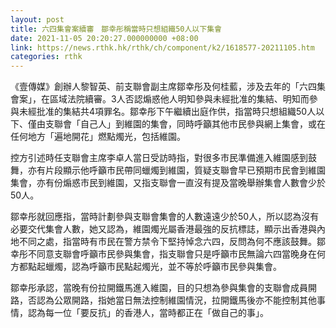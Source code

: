 ```yaml
---
layout: post
title: 六四集會案續審　鄒幸彤稱當時只想組織50人以下集會
date: 2021-11-05 20:20:27.000000000 +08:00
link: https://news.rthk.hk/rthk/ch/component/k2/1618577-20211105.htm
categories: rthk
---
```


《壹傳媒》創辦人黎智英、前支聯會副主席鄒幸彤及何桂藍，涉及去年的「六四集會案」，在區域法院續審。3人否認煽惑他人明知參與未經批准的集結、明知而參與未經批准的集結共4項罪名。鄒幸彤下午繼續出庭作供，指當時只想組織50人以下、僅由支聯會「自己人」到維園的集會，同時呼籲其他市民參與網上集會，或在任何地方「遍地開花」燃點燭光，包括維園。

控方引述時任支聯會主席李卓人當日受訪時指，對很多市民準備進入維園感到鼓舞，亦有片段顯示他呼籲市民帶同蠟燭到維園，質疑支聯會早已預期市民會到維園集會，亦有份煽惑市民到維園，又指支聯會一直沒有提及當晚舉辦集會人數會少於50人。

鄒幸彤就回應指，當時計劃參與支聯會集會的人數遠遠少於50人，所以認為沒有必要交代集會人數，她又認為，維園燭光屬香港最強的反抗標誌，顯示出香港與內地不同之處，指當時有市民在警方禁令下堅持悼念六四，反問為何不應該鼓舞。鄒幸彤不同意支聯會呼籲市民參與集會，指支聯會只是呼籲市民無論六四當晚身在何方都點起蠟燭，認為呼籲市民點起燭光，並不等於呼籲市民參與集會。

鄒幸彤承認，當晚有份拉開鐵馬進入維園，目的只想為參與集會的支聯會成員開路，否認為公眾開路，指她當日無法控制維園情況，拉開鐵馬後亦不能控制其他事情，認為每一位「要反抗」的香港人，當時都正在「做自己的事」。
